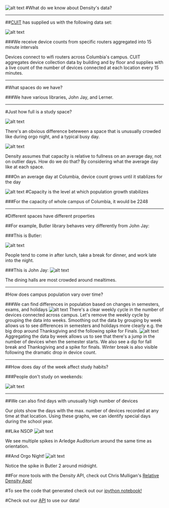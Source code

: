 ![alt text](http://library.columbia.edu/content/libraryweb/locations/business/_jcr_content/layout_featuredcontent/image.img.jpg/1369336790208.jpg)
#What do we know about Density's data?

---

##[CUIT](https://cuit.columbia.edu/) has supplied us with the following data set:

![alt text](https://github.com/adicu/density/blob/master/density/static/favicon.png?raw=true)

###We receive device counts from specific routers aggregated into 15 minute intervals

Devices connect to wifi routers across Columbia's campus.  CUIT aggregates device collection data by building and by floor and supplies with a live count of the number of devices connected at each location every 15 minutes.

---

#What spaces do we have?

###We have various libraries, John Jay, and Lerner.

---

#Just how full is a study space?



![alt text](http://www.hercampus.com/sites/default/files/2013/12/02/4192655241_df21ba1706.jpg)


There's an obvious difference beteween a space that is unusually crowded like during orgo night, and a typical busy day.

![alt text](http://library.columbia.edu/content/libraryweb/locations/butler/_jcr_content/layout_featuredcontent/image.img.jpg/1368472856821.jpg)

Density assumes that capacity is relative to fullness on an average day, not on outlier days.  How do we do that? By considering what the average day like at each space.

###On an average day at Columbia, device count grows until it stablizes for the day

![alt text](avg_day.png)
#Capacity is the level at which population growth stabilizes

###For the capacity of whole campus of Columbia, it would be 2248

---

#Different spaces have different properties

##For example, Butler library behaves very differently from John Jay:

###This is Butler:

![alt text](Butler_day.png)

People tend to come in after lunch, take a break for dinner, and work late into the night.

###This is John Jay:
![alt text](JJ_day.png)

The dining halls are most crowded around mealtimes.

---

#How does campus population vary over time?

###We can find differences in population based on changes in semesters, exams, and holidays
![alt text](dev_series.png)
There's a clear weekly cycle in the number of devices connected across campus.  Let's remove the weekly cycle by grouping the data into weeks. Smoothing out the data by grouping by week allows us to see differences in semesters and holidays more clearly e.g. the big drop around Thanksgiving and the following spike for Finals.
![alt text](weekly_count.png)
Aggregating the data by week allows us to see that there's a jump in the number of devices when the semester starts.  We also see a dip for fall break and Thanksgiving and a spike for finals.  Winter break is also visible following the dramatic drop in device count.

---

##How does day of the week affect study habits?

###People don't study on weekends:

![alt text](dayofweek.png)

---

##We can also find days with unusually high number of devices

Our plots show the days with the max. number of devices recorded at any time at that location.  Using these graphs, we can identify special days during the school year.

##Like NSOP
![alt text](nsop.png)

We see multiple spikes in Arledge Auditorium around the same time as orientation. 

##And Orgo Night!
![alt text](orgonight.png)

Notice the spike in Butler 2 around midnight.

##For more tools with the Density API, check out Chris Mulligan's [Relative Density App!](https://chmullig.shinyapps.io/relative_density/)


#To see the code that generated check out our [ipython notebook!](http://nbviewer.ipython.org/github/jzf2101/density/blob/master/datasci/density_demo.ipynb)

#Check out our [API](http://density.adicu.com/docs) to use our data!